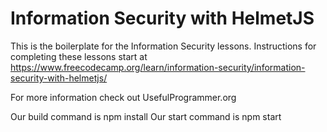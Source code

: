 # Information Security with HelmetJS

This is the boilerplate for the Information Security lessons. Instructions for completing these lessons start at https://www.freecodecamp.org/learn/information-security/information-security-with-helmetjs/

For more information check out UsefulProgrammer.org

Our build command is npm install
Our start command is npm start